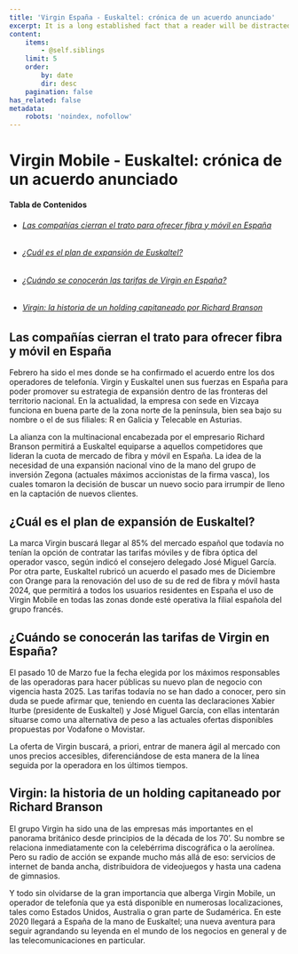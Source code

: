 ```yaml
---
title: 'Virgin España - Euskaltel: crónica de un acuerdo anunciado'
excerpt: It is a long established fact that a reader will be distracted by the readable content.
content:
    items:
        - @self.siblings
    limit: 5
    order:
        by: date
        dir: desc
    pagination: false
has_related: false
metadata:
    robots: 'noindex, nofollow'
---
```


# Virgin Mobile - Euskaltel: crónica de un acuerdo anunciado

<div class="mb-5"></div>

#### Tabla de Contenidos
<div class="links-list"></div>

* ######  <span class="magnet-link">[Las compañías cierran el trato para ofrecer fibra y móvil en España](#espana)</span>
* ######  <span class="magnet-link">[¿Cuál es el plan de expansión de Euskaltel?](#plan)</span>
* ######  <span class="magnet-link">[¿Cuándo se conocerán las tarifas de Virgin en España?](#tarifas)</span>
* ######  <span class="magnet-link">[Virgin: la historia de un holding capitaneado por Richard Branson](#holding)</span>

<div class="mb-5"></div>

## <span id="espana">Las compañías cierran el trato para ofrecer fibra y móvil en España</span>

Febrero ha sido el mes donde se ha confirmado el acuerdo entre los dos operadores de telefonía. Virgin y Euskaltel unen sus fuerzas en España para poder promover su estrategia de expansión dentro de las fronteras del territorio nacional. En la actualidad, la empresa con sede en Vizcaya funciona en buena parte de la zona norte de la península, bien sea bajo su nombre o el de sus filiales: R en Galicia y Telecable en Asturias. 

La alianza con la multinacional encabezada por el empresario Richard Branson permitirá a Euskaltel equiparse a aquellos competidores que lideran la cuota de mercado de fibra y móvil en España. La idea de la necesidad de una expansión nacional vino de la mano del grupo de inversión Zegona (actuales máximos accionistas de la firma vasca), los cuales tomaron la decisión de buscar un nuevo socio para irrumpir de lleno en la captación de nuevos clientes.
    
<div class="mb-5"></div>
    
## <span id="plan">¿Cuál es el plan de expansión de Euskaltel?</span>
   
La marca Virgin buscará llegar al 85% del mercado español que todavía no tenían la opción de contratar las tarifas móviles y de fibra óptica del operador vasco, según indicó el consejero delegado José Miguel García. Por otra parte, Euskaltel rubricó un acuerdo el pasado mes de Diciembre con Orange para la renovación del uso de su de red de fibra y móvil hasta 2024, que permitirá a todos los usuarios residentes en España el uso de Virgin Mobile en todas las zonas donde esté operativa la filial española del grupo francés.

<div class="mb-5"></div>
    
## <span id="tarifas">¿Cuándo se conocerán las tarifas de Virgin en España?</span>

El pasado 10 de Marzo fue la fecha elegida por los máximos responsables de las operadoras para hacer públicas su nuevo plan de negocio con vigencia hasta 2025. Las tarifas todavía no se han dado a conocer, pero sin duda se puede afirmar que, teniendo en cuenta las declaraciones Xabier Iturbe (presidente de Euskaltel) y José Miguel García, con ellas intentarán situarse como una alternativa de peso a las actuales ofertas disponibles propuestas por Vodafone o Movistar.

La oferta de Virgin buscará, a priori, entrar de manera ágil al mercado con unos precios accesibles, diferenciándose de esta manera de la línea seguida por la operadora en los últimos tiempos. 

<div class="mb-5"></div>
    
## <span id="holding">Virgin: la historia de un holding capitaneado por Richard Branson</span>

El grupo Virgin ha sido una de las empresas más importantes en el panorama británico desde principios de la década de los 70’. Su nombre se relaciona inmediatamente con la celebérrima discográfica o la aerolínea. Pero su radio de acción se expande mucho más allá de eso: servicios de internet de banda ancha, distribuidora de videojuegos y hasta una cadena de gimnasios. 

Y todo sin olvidarse de la gran importancia que alberga Virgin Mobile, un operador de telefonía que ya está disponible en numerosas localizaciones, tales como Estados Unidos, Australia o gran parte de Sudamérica. En este 2020 llegará a España de la mano de Euskaltel; una nueva aventura para seguir agrandando su leyenda en el mundo de los negocios en general y de las telecomunicaciones en particular.



    
